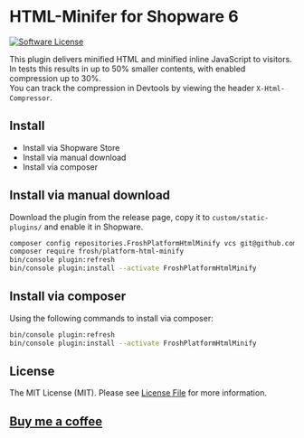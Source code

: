 # HTML-Minifer for Shopware 6

[![Software License](https://img.shields.io/badge/license-MIT-brightgreen.svg?style=flat-square)](LICENSE.md)

This plugin delivers minified HTML and minified inline JavaScript to visitors.  
In tests this results in up to 50% smaller contents, with enabled compression up to 30%.  
You can track the compression in Devtools by viewing the header `X-Html-Compressor`.

## Install

- Install via Shopware Store
- Install via manual download
- Install via composer

## Install via manual download

Download the plugin from the release page, copy it to `custom/static-plugins/` and enable it in Shopware.

```bash
composer config repositories.FroshPlatformHtmlMinify vcs git@github.com:FriendsOfShopware/FroshPlatformHtmlMinify.git
composer require frosh/platform-html-minify
bin/console plugin:refresh
bin/console plugin:install --activate FroshPlatformHtmlMinify
```

## Install via composer

Using the following commands to install via composer:

```bash
bin/console plugin:refresh
bin/console plugin:install --activate FroshPlatformHtmlMinify
```

## License

The MIT License (MIT). Please see [License File](LICENSE.md) for more information.

## [Buy me a coffee](https://www.paypal.me/tinect/)
